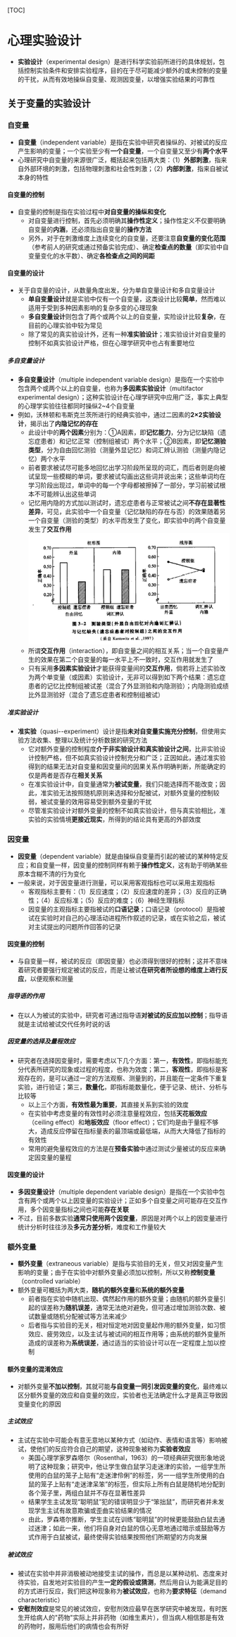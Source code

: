 [TOC]
# 心理实验设计
* **实验设计**（experimental design）是进行科学实验前所进行的具体规划，包括控制实验条件和安排实验程序，目的在于尽可能减少额外的或未控制的变量的干扰，从而有效地操纵自变量、观测因变量，以增强实验结果的可靠性
## 关于变量的实验设计
### 自变量
* **自变量**（independent variable）是指在实验中研究者操纵的、对被试的反应产生影响的变量；一个实验至少有**一个自变量**，一个自变量又至少有**两个水平**
* 心理研究中自变量的来源很广泛，概括起来包括两大类：（1）**外部刺激**，指来自外部环境的刺激，包括物理刺激和社会性刺激；（2）**内部刺激**，指来自被试本身的特性
#### 自变量的控制
* 自变量的控制是指在实验过程中**对自变量的操纵和变化**
  * 对自变量进行控制，首先必须明确其**操作性定义**；操作性定义不仅要明确自变量的**内涵**，还必须指出自变量的**操作方法**
  * 另外，对于在刺激维度上连续变化的自变量，还要注意**自变量的变化范围**（参考前人的研究或通过预备实验完成）、确定**检查点的数量**（即实验中自变量变化的水平数）、确定**各检查点之间的间距**
#### 自变量的设计
* 关于自变量的设计，从数量角度出发，分为单自变量设计和多自变量设计
  * **单自变量设计**就是实验中仅有一个自变量，这类设计比较**简单**，然而难以适用于受到多种因素影响的复杂多变的心理现象
  * **多自变量设计**则包含了两个或两个以上的自变量，实险设计比较**复杂**，在目前的心理实验中较为常见
  * 除了常见的真实验设计外，还有一种**准实验设计**；准实验设计对自变量的控制不如真实验设计严格，但在心理学研究中也占有重要地位
##### 多自变量设计
* **多自变量设计**（multiple independent variable design）是指在一个实验中包含两个或两个以上的自变量，也称为**多因素实验设计**（multifactor experimental design）；这种实验设计在心理学研究中应用广泛，事实上典型的心理学实验往往都同时操纵2~4个自变量
* 例如，沃林顿和韦斯克兰茨所进行的经典实验中，通过二因素的**2×2实验设计**，揭示出了**内隐记忆的存在**
  * 此设计中的**两个因素**分别为：①A因素，即**记忆能力**，分为记忆缺陷（遗忘症患者）和记忆正常（控制组被试）两个水平；②B因素，即**记忆测验类型**，分为自由回忆测验（测量外显记忆）和词汇辨认测验（测量内隐记忆）两个水平
  * 前者要求被试尽可能多地回忆出学习阶段所呈现的词汇，而后者则是向被试呈现一些模糊的单词，要求被试勾画出这些词并说出来；这些单词均在学习阶段出现过，单词中的每一个字母都被擦掉了一部分，学习前被试根本不可能辨认出这些单词
  * 记忆用内隐的方式加以测试时，遗忘症患者与正常被试之间**不存在显著性差异**，可见，此实验中一个自变量（记忆缺陷的存在与否）的效果随着另一个自变量（测验的类型）的水平而发生了变化，即实验中的两个自变量发生了**交互作用**
![](images/2023-08-18-15-44-57.png)
  * 所谓**交互作用**（interaction），即自变量之间的相互关系；当一个自变量产生的效果在第二个自变量的每一水平上不一致时，交互作用就发生了
  * 只有采用**多因素实验设计**才能获得变量间的**交互作用**，倘若将上述实验改为两个单变量（或因素）实验设计，无非可以得到如下两个结果：遗忘症患者的记忆比控制组被试差（混合了外显测验和内隐测验）；内隐测验成绩比外显测验好（混合了遗忘症患者和控制组被试）
##### 准实验设计
* **准实验**（quasi--experiment）设计是指**未对自变量实施充分控制**，但使用实验方法收集、整理以及统计分析数据的研究方法
  * 它对额外变量的控制程度**介于非实验设计和真实验设计之间**，比非实验设计控制严格，但不如真实验设计控制充分和广泛；正因如此，通过准实验得到的结果无法对自变量和因变量间的因果关系作明确判断，所能确定的仅是两者是否存在**相关关系**
  * 在准实验设计中，自变量通常为**被试变量**，我们只能选择而不能改变；因此，准实验无法按照随机原则来选择和分配被试，对额外变量的控制较弱，被试变量的效用容易受到额外变量的干扰
  * 尽管准实验设计对额外变量的控制不如真实验设计，但与真实验相比，准实验的实验情境**更接近现实**，所得到的结论具有更高的外部效度
### 因变量
* **因变量**（dependent variable）就是由操纵自变量而引起的被试的某种特定反应；和自变量一样，因变量的控制同样有赖于**操作性定义**，这有助于明确某些原本含糊不清的行为变化
* 一般来说，对于因变量进行测量，可以采用客观指标也可以采用主观指标
  * 客观指标主要有：（1）反应速度；（2）反应速度的差异；（3）反应的正确性；（4）反应标准；（5）反应的难度；（6）神经生理指标
  * 因变量的主观指标主要指被试的**口语记录**；口语记录（protocol）是指被试在实验时对自己的心理活动进程所作叙述的记录，或在实验之后，被试对主试提出的问题所作回答的记录
#### 因变量的控制
* 与自变量一样，被试的反应（即因变量）也必须得到很好的控制；这并不意味着研究者要强行规定被试的反应，而是让被试**在研究者所设想的维度上进行反应**，以便观察和测量
##### 指导语的作用
* 在以人为被试的实验中，研究者可通过指导语**对被试的反应加以控制**；指导语就是主试给被试交代任务时说的话
##### 因变量的选择及量程效应
* 研究者在选择因变量时，需要考虑以下几个方面：第一，**有效性**，即指标能充分代表所研究的现象或过程的程度，也称为效度；第二，**客观性**，即指标是客观存在的，是可以通过一定的方法观察、测量到的，并且能在一定条件下重复实验，进行验证；第三，**数量化**，即指标能数量化，便于记录、统计、分析与比较等
  * 以上三个方面，**有效性最为重要**，其直接关系到实验的效度
  * 在实验中考虑变量的有效性时必须注意量程效应，包括**天花板效应**（ceiling effect）和**地板效应**（floor effect）；它们均是由于量程不够大，造成反应停留在指标量表的最顶端或最低端，从而大大降低了指标的有效性
  * 常用的避免量程效应的方法是在**预备实验**中通过测试少量被试的反应来确定因变量的量程
#### 因变量的设计
* **多因变量设计**（multiple dependent variable design）是指在一个实验中包含有两个或两个以上因变量的实验设计；正如多个自变量之间可能存在交互作用，多个因变量指标之间也可能**存在关联**
* 不过，目前多数实验**通常只使用两个因变量**，原因是对两个以上的因变量进行统计分析时往往涉及**多元方差分析**，难度和工作量较大
### 额外变量
* **额外变量**（extraneous variable）是指与实验目的无关，但又对因变量产生影响的变量；由于在实验中对额外变量必须加以控制，所以又称**控制变量**（controlled variable）
* 额外变量可概括为两大类，**随机的额外变量**和**系统的额外变量**
  * 前者指在实验中随机出现、偶然起作用的额外变量；由随机的额外变量引起的误差称为**随机误差**，通常无法绝对避免，但可通过增加测验次数、被试数量或随机分配被试等方法来减少
  * 后者指与实验目的无关，相对恒定地对因变量起作用的额外变量，如习惯效应、疲劳效应，以及主试与被试间的相互作用等；由系统的额外变量所造成的误差称为**系统误差**，通过适当的实验设计可以在一定程度上加以控制
#### 额外变量的混淆效应
* 对额外变量**不加以控制**，其就可能**与自变量一同引发因变量的变化**，最终难以区分额外变量的效应和自变量的效应，实验者也无法确定什么才是真正导致因变量变化的原因
##### 主试效应
* 主试在实验中可能会有意无意地以某种方式（如动作、表情和语言等）影响被试，使他们的反应符合自己的期望，这种现象被称为**实验者效应**
  * 美国心理学家罗森塔尔（Rosenthal，1963）的一项经典研究很形象地说明了这种现象；研究中，他让学生做白鼠学习走迷津的实验，一组学生所使用的白鼠的笼子上贴有“走迷津伶俐”的标签，另一一组学生所使用的白鼠的笼子上贴有“走迷津呆笨”的标签，但实际上所有白鼠是随机地分配到各个笼子里，两组白鼠并不存在显著性差异
  * 结果学生主试发现“聪明鼠”犯的错误明显少于“笨拙鼠”，而研究者并未发现学生主试有故意欺骗或歪曲实验结果的情况
  * 由此，罗森塔尔推断，学生主试在训练“聪明鼠”的时候更能鼓励白鼠去通过迷津；如此一来，他们将自身对白鼠的信心无意地通过暗示或鼓励等方式作用于白鼠被试，最终使得实验结果按照他们所期望的方向发展
##### 被试效应
* 被试在实验中并非消极被动地接受主试的操作，而总是以某种动机、态度来对待实验，自发地对实验目的产生**一定的假设或猜测**，然后用自认为能满足目的的方式进行反应，我们把这种现象称为**被试效应**，也称为**要求特征**（demand characteristic）
* **安慰剂效应**是常见的被试效应，安慰剂效应最早在医学研究中被发现，有时医生开给病人的"药物"实际上并非药物（如维生素片），但当病人相信那是有效的药物时，服用后他们的病情也会有所好